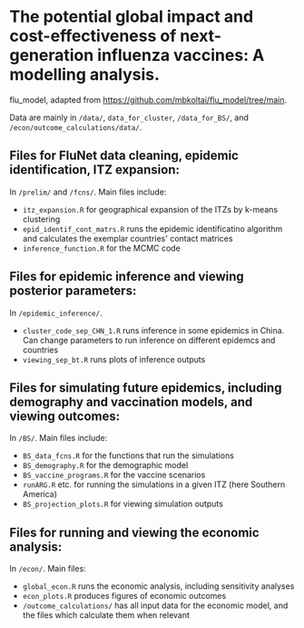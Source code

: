 # The potential global impact and cost-effectiveness of next-generation influenza vaccines: A modelling analysis.

flu_model, adapted from https://github.com/mbkoltai/flu_model/tree/main.

Data are mainly in ``` /data/ ```, ```data_for_cluster```, ``` /data_for_BS/ ```, and ``` /econ/outcome_calculations/data/ ```.

## Files for FluNet data cleaning, epidemic identification, ITZ expansion:

In ```/prelim/``` and ```/fcns/```. Main files include:

- ``` itz_expansion.R ``` for geographical expansion of the ITZs by k-means clustering
- ```epid_identif_cont_matrs.R``` runs the epidemic identificatino algorithm and calculates the exemplar countries' contact matrices
- ```inference_function.R``` for the MCMC code

## Files for epidemic inference and viewing posterior parameters:

In ``` /epidemic_inference/ ```.

- ``` cluster_code_sep_CHN_1.R ``` runs inference in some epidemics in China. Can change parameters to run inference on different epidemcs and countries
- ``` viewing_sep_bt.R ``` runs plots of inference outputs

## Files for simulating future epidemics, including demography and vaccination models, and viewing outcomes:

In ``` /BS/ ```. Main files include:

- ``` BS_data_fcns.R ``` for the functions that run the simulations
- ``` BS_demography.R ``` for the demographic model
- ``` BS_vaccine_programs.R ``` for the vaccine scenarios
- ``` runARG.R ``` etc. for running the simulations in a given ITZ (here Southern America)
- ``` BS_projection_plots.R ``` for viewing simulation outputs

## Files for running and viewing the economic analysis:

In ```/econ/```. Main files:

- ```global_econ.R``` runs the economic analysis, including sensitivity analyses
- ```econ_plots.R``` produces figures of economic outcomes
- ```/outcome_calculations/``` has all input data for the economic model, and the files which calculate them when relevant

